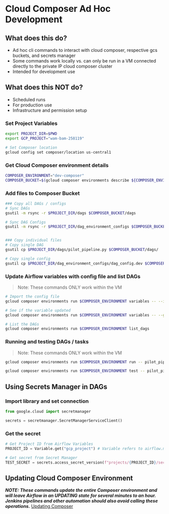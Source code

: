 # Cloud Composer Ad Hoc Development

## What does this do?

- Ad hoc cli commands to interact with cloud composer, respective gcs buckets, and secrets manager
- Some commands work locally vs. can only be run in a VM connected directly to the private IP cloud composer cluster
- Intended for development use

## What does this NOT do?

- Scheduled runs
- For production use
- Infrastructure and permission setup

### Set Project Variables

```bash
export PROJECT_DIR=$PWD
export GCP_PROJECT="wam-bam-258119"

# Set Composer location
gcloud config set composer/location us-central1
```

### Get Cloud Composer environment details

```bash
COMPOSER_ENVIRONMENT="dev-composer"
COMPOSER_BUCKET=$(gcloud composer environments describe ${COMPOSER_ENVIRONMENT} --format='value(config.dagGcsPrefix)' | sed 's/\/dags//g')
```

### Add files to Composer Bucket

```bash
### Copy all DAGs / configs
# Sync DAGs
gsutil -m rsync -r $PROJECT_DIR/dags $COMPOSER_BUCKET/dags

# Sync DAG Configs
gsutil -m rsync -r $PROJECT_DIR/dag_environment_configs $COMPOSER_BUCKET/dag_environment_configs


### Copy individual files
# Copy single DAG
gsutil cp $PROJECT_DIR/dags/pilot_pipeline.py $COMPOSER_BUCKET/dags/

# Copy single config
gsutil cp $PROJECT_DIR/dag_environment_configs/dag_config.dev $COMPOSER_BUCKET/dag_environment_configs/
```

### Update Airflow variables with config file and list DAGs

> Note: These commands ONLY work within the VM

```bash
# Import the config file
gcloud composer environments run $COMPOSER_ENVIRONMENT variables -- --import /home/airflow/gcsfuse/dag_environment_configs/dag_config_dev.json

# See if the variable updated
gcloud composer environments run $COMPOSER_ENVIRONMENT variables -- --get default_args

# List the DAGs
gcloud composer environments run $COMPOSER_ENVIRONMENT list_dags
```

### Running and testing DAGs / tasks

> Note: These commands ONLY work within the VM

```bash
gcloud composer environments run $COMPOSER_ENVIRONMENT run -- pilot_pipeline some_task 2020-01-01

gcloud composer environments run $COMPOSER_ENVIRONMENT test -- pilot_pipeline some_task 2020-01-01
```

## Using Secrets Manager in DAGs

### Import library and set connection

```python
from google.cloud import secretmanager

secrets = secretmanager.SecretManagerServiceClient()
```

### Get the secret

```python
# Get Project ID from Airflow Variables
PROJECT_ID = Variable.get("gcp_project") # Variable refers to airflow.models.Variable module

# Get secret from Secret Manager
TEST_SECRET = secrets.access_secret_version(f"projects/{PROJECT_ID}/secrets/TEST_SECRET/versions/latest").payload.data.decode("utf-8")
```

## Updating Cloud Composer Environment

**_NOTE: These commands update the entire Composer environment and will leave Airflow in an UPDATING state for several minutes to an hour. Jenkins pipelines and other automation should also avoid calling these operations._**
[Updating Composer](https://cloud.google.com/sdk/gcloud/reference/beta/composer/environments/update)
